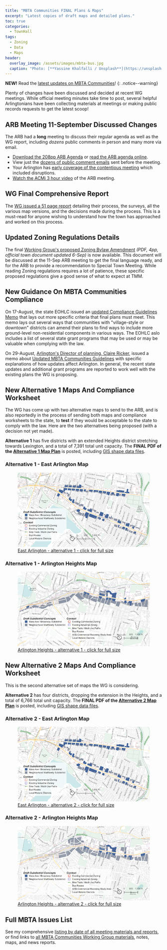 ```yaml
---
title: "MBTA Communities FINAL Plans & Maps"
excerpt: "Latest copies of draft maps and detailed plans."
toc: true
categories:
  - TownHall
tags:
  - Zoning
  - Data
  - Maps
header:
  overlay_image: /assets/images/mbta-bus.jpg
  caption: "Photo: [**Yassine Khalfalli / Unsplash**](https://unsplash.com/photos/suWo7aT9nqE)"
---
```


**NEW!** Read the [latest updates on MBTA Communities](https://menotomymatters.com/townhall/mbta-udpates3/?up)!
{: .notice--warning}

Plenty of changes have been discussed and decided at recent WG meetings.  While official meeting minutes take time to post, several helpful Arlingtonians have been collecting materials at meetings or making public records requests to get the latest scoop!

## ARB Meeting 11-September Discussed Changes

The ARB had a **long** meeting to discuss their regular agenda as well as the WG report, including *dozens* public comments in person and many more via email.

- [Download the 208pp ARB Agenda](https://arlington.novusagenda.com/agendapublic/DisplayAgendaPDF.ashx?MeetingID=1913) or [read the ARB agenda online](https://arlington.novusagenda.com/agendapublic/DisplayAgendaPDF.ashx?MeetingID=1913).
- View just the [dozens of public comment emails](https://arlington.novusagenda.com/agendapublic/CoverSheet.aspx?ItemID=16564&MeetingID=1913) sent before the meeting. 
- Your Arlington has [early coverage of the contentious meeting](https://yourarlington.com/arlington-archives/town-school/planning/21641-mbta-091123.html) which included disruptions.
- [Watch the ACMi 3 hour video](https://www.youtube.com/watch?v=5Tr8gI0l7p0) of the ARB meeting.

## WG Final Comprehensive Report

The [WG issued a 51 page report](https://www.arlingtonma.gov/home/showpublisheddocument/66621/638295974594270000) detailing their process, the surveys, all the various map versions, and the decisions made during the process.  This is a must-read for anyone wishing to understand how the town has approached and worked on this process.
## Updated Zoning Regulations Details

The final [Working Group's proposed Zoning Bylaw Amendment](https://www.arlingtonma.gov/home/showpublisheddocument/66579/638296112612334760) *(PDF, 4pp, official town document updated 6-Sep)* is now available.  This document will be discussed at the 11-Sep ARB meeting to get the final language ready, and for the ARB to provide a recommendation to Special Town Meeting. While reading Zoning regulations requires a lot of patience, these specific proposed regulations give a good sense of what to expect at TMM.

## New Guidance On MBTA Communities Compliance

On 17-August, the state EOHLC issued an [updated Compliance Guidelines Memo](https://www.mass.gov/doc/summary-of-changes-to-mbta-communities-guidelines-081723/download) that lays out more specific criteria that final plans must meet.  This memo lays out several ways that communities with "village-style or downtown" districts can amend their plans to find ways to include more ground-level non-residential components in various ways.  The EOHLC aslo includes a list of several state grant programs that may be used or may be valuable when complying with the law. 

On 29-August, [Arlington's Director of planning, Claire Ricker](https://www.arlingtonma.gov/departments/planning-community-development), issued a memo about [Updated MBTA Communities Guidelines](https://www.arlingtonma.gov/home/showpublisheddocument/66581) with specific explanations of how updates affect Arlington.  In general, the recent state updates and additional grant programs are reported to work well with the existing plans the WG is proposing.

## New Alternative 1 Maps And Compliance Worksheet

The WG has come up with two alternative maps to send to the ARB, and is also reportedly in the process of sending both maps and compliance worksheets to the state, to **test** if they would be acceptable to the state to comply with the law.  Here are the two alternatives being proposed (with a decision not yet made).

**Alternative 1** has five districts with an extended Heights district stretching towards Lexington, and a total of 7,391 total unit capacity.  The **FINAL PDF of the [Alternative 1 Map Plan](https://www.arlingtonma.gov/home/showpublisheddocument/66583/638290929702230000)** is posted, including [GIS shape data files](https://arlingtonma-my.sharepoint.com/:x:/g/personal/jenniferjs_town_arlington_ma_us/EVLGZnEmcyhGlmlpAUetBDIBmvMM_6QJS-IgDtaCbFUe4g?e=UC2hv7).

### Alternative 1 - East Arlington Map

<figure>
  <a href="/assets/docs/Alternative1_EastArlington.png"><img src="/assets/docs/Alternative1_EastArlington-800.png" alt="Draft Zoning Map for East Arlington, alternative 1"></a>
  <a href="/assets/docs/Alternative1_EastArlington.png"><figcaption>East Arlington - alternative 1 - click for full size</figcaption></a>
</figure>


### Alternative 1 - Arlington Heights Map

<figure>
  <a href="/assets/docs/Alternative1_Heights.png"><img src="/assets/docs/Alternative1_Heights-800.png" alt="Draft Zoning Map for Arlington Heights, alternative 1"></a>
  <a href="/assets/docs/Alternative1_Heights.png"><figcaption>Arlington Heights - alternative 1 - click for full size</figcaption></a>
</figure>

## New Alternative 2 Maps And Compliance Worksheet

This is the second alternative set of maps the WG is considering.

**Alternative 2** has four districts, dropping the extension in the Heights, and a total of 6,766 total unit capacity.  The **FINAL PDF of the [Alternative 2 Map Plan](https://www.arlingtonma.gov/home/showpublisheddocument/66585/638290929950500000)** is posted, including [GIS shape data files](https://arlingtonma-my.sharepoint.com/:x:/g/personal/jenniferjs_town_arlington_ma_us/ERjlrMFiZEVGgON0IHdb1DUB4lmcuz9clm8ajtKxrEad1A?e=0Hoebm).

### Alternative 2 - East Arlington Map

<figure>
  <a href="/assets/docs/Alternative2_EastArlington.png"><img src="/assets/docs/Alternative2_EastArlington-800.png" alt="Draft Zoning Map for East Arlington, alternative 2"></a>
  <a href="/assets/docs/Alternative2_EastArlington.png"><figcaption>East Arlington - alternative 2 - click for full size</figcaption></a>
</figure>


### Alternative 2 - Arlington Heights Map

<figure>
  <a href="/assets/docs/Alternative2_Heights.png"><img src="/assets/docs/Alternative2_Heights-800.png" alt="Draft Zoning Map for Arlington Heights, alternative 2"></a>
  <a href="/assets/docs/Alternative2_Heights.png"><figcaption>Arlington Heights - alternative 2 - click for full size</figcaption></a>
</figure>

## Full MBTA Issues List

See my comprehensive [listing by date of all meeting materials and reports](/mbta-updates1), or find links to [all MBTA Communities Working Group materials](/issues/mbtacommunity), notes, maps, and news reports.